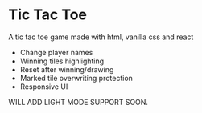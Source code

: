# Tic Tac Toe

A tic tac toe game made with html, vanilla css and react
- Change player names
- Winning tiles highlighting
- Reset after winning/drawing
- Marked tile overwriting protection
- Responsive UI

WILL ADD LIGHT MODE SUPPORT SOON.
